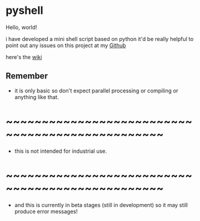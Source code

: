 # pyshell

Hello, world!

i have developed a mini shell script based on python
it'd be really helpful to point out any issues on this
project at my [Github]()

here's the [wiki](https://github.com/gv-coder/ShnozOS/wiki/)

## Remember
  * it is only basic
  so don't expect parallel processing
  or compiling or anything like that.

  # ~~~~~~~~~~~~~~~~~~~~~~~~~~~~~~~~~~~~~~~~~~~~~~~~

  * this is not intended for industrial use.

  # ~~~~~~~~~~~~~~~~~~~~~~~~~~~~~~~~~~~~~~~~~~~~~~~~

  * and this is currently in beta stages (still in development)
  so it may still produce error messages!